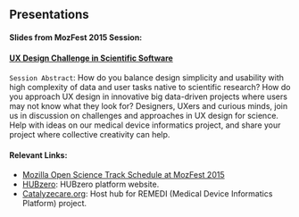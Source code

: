 ## Presentations

#### Slides from MozFest 2015 Session:
#### [UX Design Challenge in Scientific Software](http://snowwitje.github.io/presentations/mozfest2015/#/)

```Session Abstract```: How do you balance design simplicity and usability with high complexity of data and user tasks native to scientific research? How do you approach UX design in innovative big data-driven projects where users may not know what they look for? Designers, UXers and curious minds, join us in discussion on challenges and approaches in UX design for science. Help with ideas on our medical device informatics project, and share your project where collective creativity can help.

#### Relevant Links:
- [Mozilla Open Science Track Schedule at MozFest 2015](https://mozillascience.org/mozfest-2015)
- [HUBzero](https://hubzero.org): HUBzero platform website.
- [Catalyzecare.org](https://catalyzecare.org): Host hub for REMEDI (Medical Device Informatics Platform) project.